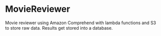 # MovieReviewer
Movie reviewer using Amazon Comprehend with lambda functions and S3 to store raw data. Results get stored into a database.
